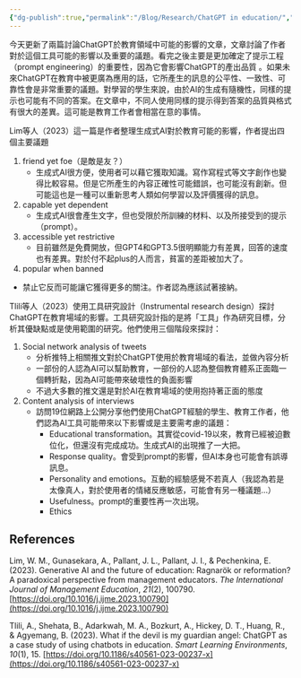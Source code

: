 ```yaml
---
{"dg-publish":true,"permalink":"/Blog/Research/ChatGPT in education/","title":"ChatGPT in education","tags":["chatgpt","ai"],"created":"2023-04-21T00:00:00.000Z","updated":"2023-04-21T00:00:00.000Z"}
---
```



今天更新了兩篇討論ChatGPT於教育領域中可能的影響的文章，文章討論了作者對於這個工具可能的影響以及重要的議題。看完之後主要是更加確定了提示工程（prompt engineering）的重要性，因為它會影響ChatGPT的產出品質 。如果未來ChatGPT在教育中被更廣為應用的話，它所產生的訊息的公平性、一致性、可靠性會是非常重要的議題。對學習的學生來說，由於AI的生成有隨機性，同樣的提示也可能有不同的答案。在文章中，不同人使用同樣的提示得到答案的品質與格式有很大的差異。這可能是教育工作者會相當在意的事情。



Lim等人（2023）這一篇是作者整理生成式AI對於教育可能的影響，作者提出四個主要議題
1. friend yet foe（是敵是友？）
    - 生成式AI很方便，使用者可以藉它獲取知識。寫作寫程式等文字創作也變得比較容易。但是它所產生的內容正確性可能錯誤，也可能沒有創新。但可能這也是一種可以重新思考人類如何學習以及評價獲得的訊息。
2. capable yet dependent
    - 生成式AI很會產生文字，但也受限於所訓練的材料、以及所接受到的提示（prompt）。
3. accessible yet restrictive
    - 目前雖然是免費開放，但GPT4和GPT3.5很明顯能力有差異，回答的速度也有差異。對於付不起plus的人而言，貧富的差距被加大了。
4. popular when banned
  -  禁止它反而可能讓它獲得更多的關注。作者認為應該試著接納。

Tlili等人（2023）使用工具研究設計（Instrumental research design）探討ChatGPT在教育場域的影響。工具研究設計指的是將「工具」作為研究目標，分析其優缺點或是使用範圍的研究。他們使用三個階段來探討：
1. Social network analysis of tweets
    - 分析推特上相關推文對於ChatGPT使用於教育場域的看法，並做內容分析
    - 一部份的人認為AI可以幫助教育，一部份的人認為整個教育體系正面臨一個轉折點，因為AI可能帶來破壞性的負面影響
    - 不過大多數的推文還是對於AI在教育場域的使用抱持著正面的態度
2. Content analysis of interviews
    - 訪問19位網路上公開分享他們使用ChatGPT經驗的學生、教育工作者，他們認為AI工具可能帶來以下影響或是主要需考慮的議題：
        - Educational transformation。其實從covid-19以來，教育已經被迫數位化，但還沒有完成成功。生成式AI的出現推了一大把。
        - Response quality。會受到prompt的影響，但AI本身也可能會有誤導訊息。
        - Personality and emotions。互動的經驗感覺不若真人（我認為若是太像真人，對於使用者的情緒反應敏感，可能會有另一種議題…）
        - Usefulness。prompt的重要性再一次出現。
        - Ethics

## References

Lim, W. M., Gunasekara, A., Pallant, J. L., Pallant, J. I., & Pechenkina, E. (2023). Generative AI and the future of education: Ragnarök or reformation? A paradoxical perspective from management educators. _The International Journal of Management Education_, _21_(2), 100790. [https://doi.org/10.1016/j.ijme.2023.100790](https://doi.org/10.1016/j.ijme.2023.100790)

Tlili, A., Shehata, B., Adarkwah, M. A., Bozkurt, A., Hickey, D. T., Huang, R., & Agyemang, B. (2023). What if the devil is my guardian angel: ChatGPT as a case study of using chatbots in education. _Smart Learning Environments_, _10_(1), 15. [https://doi.org/10.1186/s40561-023-00237-x](https://doi.org/10.1186/s40561-023-00237-x)